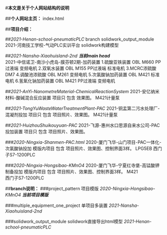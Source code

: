 #**本文是关于个人网站结构的说明**

##**个人网站主页：**
index.html  

##**项目介绍：**

##*2021-Henan-school-pneumaticPLC*
branch solidwork_output_module
2021-河南技工学校-气动PLC实训平台
solidwork构建模型

##*2021-Nansha-Xiaohuisland-2nd*
***当前main head***  
2021-中信诺卫-南沙小虎岛-膜芬顿2期-加药装置
1.硫酸亚铁装置
OBL M660 PP过液端 变频电机
2.双氧水装置
OBL M155 PP过液端 标准电机
3.MCRC浓硫酸
DM7
4.调酸池浓硫酸
OBL M261 变频电机
5.次氯酸钠加药装置
OBL M421 标准电机
6.氢氧化钠加药装置
OBL M421 PP过液端 变频电机

##*2021-AnYi-NanometreMaterial-ChemicalReactionSystem*
2021-安亿纳米材料-酸碱混合反应装置
项目只 包含 效果图。
M421计量泵

##*2021-TongYuWasteWaterTreatmentPlant-PAC*
2021-铜盂第二污水处理厂-混凝剂投加
项目只 包含 项目照片、效果图。
M421计量泵

##*2021-HuizhouShuikouyuan-PAC*
2021-飞源-惠州水口思源自来水公司-PAC投加装置
项目只 包含 项目照片、效果图。

###*2020-Ningxia-Shanmen-PAC.html*
2020-厦门飞华-山门项目-PAC一体化-次氯酸钠投加
模版内项目 包含 项目照片、效果图、控制界面3样。
LPG5EB
西门子S7-1200PLC  

###*2020-Ningxia-Hongsibao-KMnO4*
2020-厦门飞华-宁夏红寺堡-高锰酸钾制备投加
模版内项目 包含 项目照片、效果图、控制界面3样。
M421  
西门子S7-1200PLC  

##**branch说明：**
###project_pattern  项目模版
*2020-Ningxia-Hongsibao-KMnO4*
***当前项目模版***

###multiple_equipment_one_project  单项目多装置
*2021-Nansha-Xiaohuisland-2nd*

###solidwork_output_module  solidwork直接导出html模型
*2021-Henan-school-pneumaticPLC*
